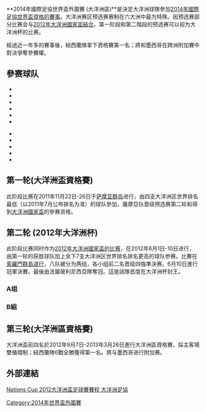 **2014年國際足協世界盃外圍賽 (大洋洲區)**是決定大洋洲球隊參加[2014年國際足協世界盃資格的賽事](https://zh.wikipedia.org/wiki/2014年國際足協世界盃 "wikilink")。大洋洲赛区预选赛赛制在六大洲中最为特殊。因预选赛部分比赛会与[2012年大洋洲國家盃結合](https://zh.wikipedia.org/wiki/2012年大洋洲國家盃 "wikilink")，第一阶段和第二階段的预选赛可以视为大洋洲杯的比赛。

經過近一年多的賽事後，紐西蘭隊拿下資格賽第一名；將和墨西哥在跨洲附加賽中對決爭奪參賽權。

## 參赛球队

  -
  -
  -
  -
  -
  -
<!-- end list -->

  -
  -
  -
  -
  -
## 第一轮(大洋洲盃資格賽)

此阶段比赛在2011年11月22日-26日于[萨摩亚群岛](../Page/萨摩亚群岛.md "wikilink")进行，由四支大洋洲区世界排名最低（以2011年7月公布排名为准）的球队參加，薩摩亞队晋级预选赛第二轮和得到[大洋洲國家盃](../Page/大洋洲國家盃.md "wikilink")的參赛资格。

## 第二轮 (2012年大洋洲杯)

此阶段比赛同时作为[2012年大洋洲國家盃的比赛](https://zh.wikipedia.org/wiki/2012年大洋洲國家盃 "wikilink")，在2012年6月1日-10日进行，由第一轮的获胜球队加上余下7支大洋洲区世界排名排名更高的球队参赛。比賽在[索羅門群島进行](https://zh.wikipedia.org/wiki/索羅門群島 "wikilink")，八队被分为两组，各小组前二名晋级四強準決赛。6月10日進行冠軍決賽。最後由法屬玻利尼西亞隊奪冠。這是該隊首度在大洋洲杯封王。

### A组

### B組

## 第三轮(大洋洲區資格賽)

大洋洲盃前四名於2012年9月7日-2013年3月26日進行大洋洲區資格賽，採主客場雙循環制；紐西蘭隊6戰全勝獲得第一名。將与墨西哥进行附加赛。

## 外部連結

[Nations Cup 2012大洋洲盃足球賽賽程 大洋洲足協](http://www.oceaniafootball.com/ofc/Competitions/ScheduleandResults/tabid/1015/Competition/09be9943-752c-4b17-98e2-351ffce7971d/language/en-US/Default.aspx?CompTitle=Men's)

[Category:2014年世界盃外圍賽](https://zh.wikipedia.org/wiki/Category:2014年世界盃外圍賽 "wikilink")